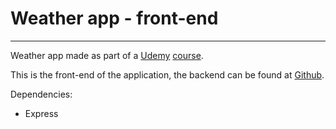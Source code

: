 # Weather app - front-end
---

Weather app made as part of a [Udemy](https://www.udemy.com) [course](https://www.udemy.com/share/101WGiAkIfcFpbRn4=/).

This is the front-end of the application, the backend can be found at [Github](https://github.com/mhoumann87/node_weather_app).

Dependencies:
* Express
